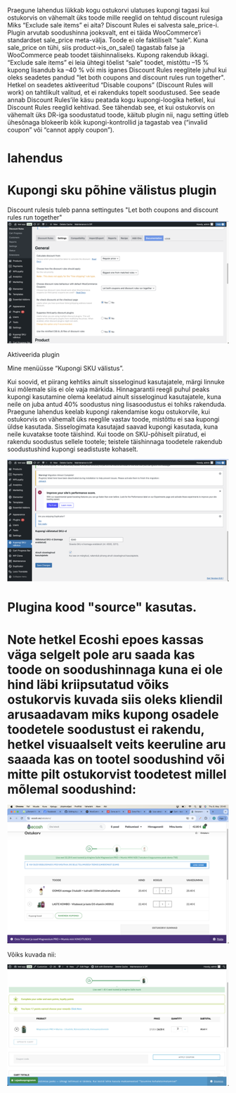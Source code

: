 

Praegune lahendus lükkab kogu ostukorvi ulatuses kupongi tagasi kui ostukorvis on vähemalt üks toode mille reeglid on tehtud discount rulesiga
Miks “Exclude sale items” ei aita?
Discount Rules ei salvesta sale_price-i. Plugin arvutab soodushinna jooksvalt, ent ei täida WooCommerce’i standardset sale_price meta-välja.
Toode ei ole faktiliselt “sale”. Kuna sale_price on tühi, siis product->is_on_sale() tagastab false ja WooCommerce peab toodet täishinnaliseks.
Kupong rakendub ikkagi. “Exclude sale items” ei leia ühtegi tõelist “sale” toodet, mistõttu –15 % kupong lisandub ka –40 % või mis iganes Discount Rules reeglitele juhul kui oleks seadetes pandud "let both coupons and discount rules run together".
Hetkel on seadetes aktiveeritud “Disable coupons” (Discount Rules will work)
on tahtlikult valitud, et ei rakenduks topelt soodustused.
See seade annab Discount Rules’ile käsu peatada kogu kupongi-loogika hetkel, kui Discount Rules reeglid kehtivad.
See tähendab see, et kui ostukorvis on vähemalt üks DR-iga soodustatud toode, käitub plugin nii, nagu setting ütleb ühesõnaga blokeerib kõik kupongi-kontrollid ja tagastab vea (“invalid coupon” või “cannot apply coupon”).


# lahendus
# Kupongi sku põhine välistus plugin

Discount rulesis tuleb panna settingutes
"Let both coupons and discount rules run together"
![Plugin UI](pix/pic2.png)

Aktiveerida plugin 

Mine menüüsse “Kupongi SKU välistus”.



Kui soovid, et piirang kehtiks ainult sisseloginud kasutajatele, märgi linnuke kui mõlemale siis ei ole vaja märkida.
Hinnagarantii reegli puhul peaks kupongi kasutamine olema keelatud ainult sisseloginud kasutajatele, kuna neile on juba antud 40% soodustus ning lisasoodustus ei tohiks rakenduda. Praegune lahendus keelab kupongi rakendamise kogu ostukorvile, kui ostukorvis on vähemalt üks reeglile vastav toode, mistõttu ei saa kupongi üldse kasutada.
Sisselogimata kasutajad saavad kupongi kasutada, kuna neile kuvatakse toote täishind.
Kui toode on SKU-põhiselt piiratud, ei rakendu soodustus sellele tootele; teistele täishinnaga toodetele rakendub soodustushind kupongi seadistuste kohaselt.


![Plugin UI](pix/pic1.png)


# Plugina kood "source" kasutas.

# Note hetkel Ecoshi epoes kassas väga selgelt pole aru saada kas toode on soodushinnaga kuna ei ole hind läbi kriipsutatud võiks ostukorvis kuvada siis oleks kliendil arusaadavam miks kupong osadele toodetele soodustust ei rakendu, hetkel visuaalselt veits keeruline aru saaada kas on tootel soodushind või mitte pilt ostukorvist toodetest millel mõlemal soodushind:  

![Plugin UI](pix/ecosh.png)

Võiks kuvada nii:

![Plugin UI](pix/kriips.png)

